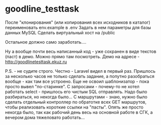 # goodline_testtask

После "клонирования" (или копирования всех исходников в каталог) переименовать env.example в .env
Задать в нем параметры для базы данных MySQL
Сделать виртуальный хост на /public

Остальное должно само заработать....

Ну а вообще почти весь написанный код - уже сохранен в виде текстов (паст) в демо. Можно прямо там посмотреть.
Демо на адресе - http://goodlinetesttask.ekuz.ru

P.S. - не судите строго. Честно - Laravel видел в первый раз. Пришлось за несколько часов не только сделать задание, а попутно разобраться вообще - как там все устроено.
Еще не освоил шаблонизатор - пока просто вывел "по-старинке".
С запросами - почему-то не хотел работать select - пришлось его чистым SQL отправлять. Надо было разбираться, но некогда было...
С маршрутами - знаю, нужно было сделать отдельный контроллер по обратотке всех GET маршрутов, чтобы реализовать короткие ссылки на "пасты". Опять же просто некогда было, так как рабочий день весь на основной работе в СГК, а вечером дома тяжеловато работать...
